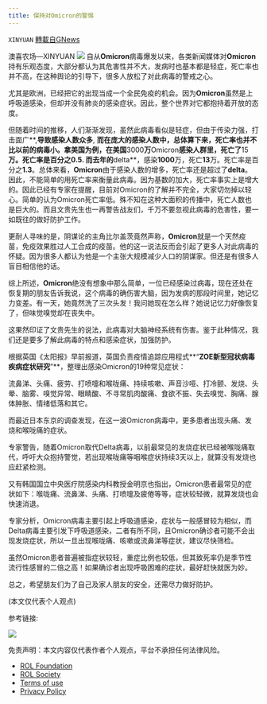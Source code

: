 ```yaml
---
title: 保持对Omicron的警惕
---
```

`XINYUAN` [轉載自GNews](https://gnews.org/zh-hans/2120148/)

澳喜农场—XINYUAN
![](https://assets.gnews.org/wp-content/uploads/2022/03/face-mask-g98d761a32_1280.png)
自从**Omicron**病毒爆发以来，各类新闻媒体对**Omicron**持有乐观态度，大部分都认为其危害性并不大，发病时也基本都是轻症，死亡率也并不高，在这种舆论的引导下，很多人放松了对此病毒的警戒之心。

尤其是欧洲，已经把它的出现当成一个全民免疫的机会。因为**Omicron**虽然是上呼吸道感染，但却并没有肺炎的感染症状。因此，整个世界对它都抱持着开放的态度。

但随着时间的推移，人们渐渐发现，虽然此病毒看似是轻症，但由于传染力强，打击面广**,**导致感染人数众多**, **而在庞大的感染人数中，总体算下来，死亡率也并不比以前的病毒小。拿美国为例，在美国**3000**万**Omicron**感染人群里，死亡了**15**万。死亡率是百分之0.5. 而去年的**delta**，感染**1000**万，死亡**13**万。死亡率是百分之**1.3**。总体来看，**Omicron**由于感染人数的增多，死亡率还是超过了**delta**。因此，不能简单的用死亡率来衡量此病毒。因为基数的加大，死亡率事实上是增大的。因此已经有专家在提醒，目前对Omicron的了解并不完全，大家切勿掉以轻心。简单的认为Omicron死亡率低。殊不知在这种大面积的传播中，死亡人数也是巨大的。而且文贵先生也一再警告战友们，千万不要忽视此病毒的危害性，要一如既往的做好防护工作。

更耐人寻味的是，阴谋论的主角比尔盖茨竟然声称，**Omicron**就是一个天然疫苗，免疫效果胜过人工合成的疫苗。他的这一说法反而会引起了更多人对此病毒的怀疑。因为很多人都认为他是一个主张大规模减少人口的阴谋家。但还是有很多人盲目相信他的话。

综上所述，**Omicron**绝没有想象中那么简单，一位已经感染过病毒，现在还处在恢复期的朋友告诉我说，这个病毒的确伤害大脑，因为发病的那段时间里，她记忆力变差。有一天，她竟然洗了三次头发！我问她现在怎么样？她说记忆力好像恢复了，但味觉嗅觉却在丧失中。

这果然印证了文贵先生的说法，此病毒对大脑神经系统有伤害。鉴于此种情况，我们还是要多了解此病毒的特点和感染症状，加强防护。

根据英国《太阳报》早前报道，英国负责疫情追踪应用程式**“**ZOE新型冠状病毒疾病症状研究**”**，整理出感染Omicron的19种常见症状：

流鼻涕、头痛、疲劳、打喷嚏和喉咙痛、持续咳嗽、声音沙哑、打冷颤、发烧、头晕、脑雾、嗅觉异常、眼睛酸、不寻常肌肉酸痛、食欲不振、失去嗅觉、胸痛、腺体肿胀、情绪低落和其它。

而最近日本东京的调查发现，在这一波Omicron病毒中，更多患者出现头痛、发烧和喉咙痛的症状。

专家警告，随着Omicron取代Delta病毒，以前最常见的发烧症状已经被喉咙痛取代，呼吁大众抱持警觉，若出现喉咙痛等咽喉症状持续3天以上，就算没有发烧也应赶紧检测。

又有韩国国立中央医疗院感染内科教授金明京也指出，Omicron患者最常见的症状如下：喉咙痛、流鼻涕、头痛、打喷嚏及疲倦等等，症状较轻微，就算发烧也会快速消退。

专家分析，Omicron病毒主要引起上呼吸道感染，症状与一般感冒较为相似，而Delta病毒主要引发下呼吸道感染，二者有所不同，且Omicron确诊者可能不会出现发烧症状，所以一旦出现喉咙痛、咳嗽或流鼻涕等症状，建议尽快筛检。

虽然Omicron患者普遍被指症状较轻，重症比例也较低，但其致死率仍是季节性流行性感冒的二倍之高！如果确诊者出现呼吸困难的症状，最好赶快就医为妙。

总之，希望朋友们为了自己及家人朋友的安全，还需尽力做好防护。

(本文仅代表个人观点)

参考链接:




![](https://assets.gnews.org/wp-content/uploads/2022/03/logo正版澳喜2.jpeg)
 

免责声明：本文内容仅代表作者个人观点，平台不承担任何法律风险。

- [ROL Foundation](https://rolfoundation.org/)
- [ROL Society](https://rolsociety.org/)
- [Terms of use](https://gnews.org/terms-of-use-3/)
- [Privacy Policy](https://gnews.org/privacy-policy/)
